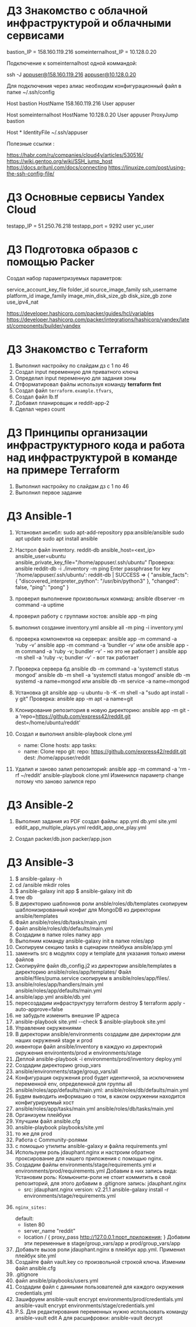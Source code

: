 # ДЗ Знакомство с облачной инфраструктурой и облачными сервисами

bastion_IP = 158.160.119.216
someinternalhost_IP = 10.128.0.20

Подключение к someinternalhost одной коммандой:

ssh -J appuser@158.160.119.216 appuser@10.128.0.20

Для подключения через алиас необходим конфигурационный файл в папке ~/.ssh/config


Host bastion
HostName 158.160.119.216
User appuser

Host someinternalhost
HostName 10.128.0.20
User appuser
ProxyJump bastion

Host *
IdentityFile ~/.ssh/appuser


Полезные ссылки :

https://habr.com/ru/companies/cloud4y/articles/530516/
https://wiki.gentoo.org/wiki/SSH_jump_host
https://docs.pritunl.com/docs/connecting
https://linuxize.com/post/using-the-ssh-config-file/

# ДЗ Основные сервисы Yandex Cloud

testapp_IP = 51.250.76.218
testapp_port = 9292
user yc_user

# ДЗ Подготовка образов с помощью Packer

Создал набор параметризуемых параметров:

service_account_key_file
folder_id
source_image_family
ssh_username
platform_id
image_family
image_min_disk_size_gb
disk_size_gb
zone
use_ipv4_nat

https://developer.hashicorp.com/packer/guides/hcl/variables
https://developer.hashicorp.com/packer/integrations/hashicorp/yandex/latest/components/builder/yandex

# ДЗ Знакомство с Terraform

1. Выполнил настройку по слайдам дз с 1 по 46
2. Создал input переменную для приватного ключа
3. Определил input переменную для задания зоны
4. Отформатировал файлы используя команду **terraform fmt**
5. Создал файл `terraform.example.tfvars`,
6. Создал файл lb.tf
7. Добавил планировщик и reddit-app-2
8. Сделал через count

#  ДЗ Принципы организации инфраструктурного кода и работа над инфраструктурой в команде на примере Terraform

1. Выполнил настройку по слайдам дз с 1 по 46
2. Выполнил первое задание

# ДЗ Ansible-1

1. Установил ансибл:
	sudo apt-add-repository ppa:ansible/ansible
	sudo apt update
	sudo apt install ansible

2. Настрол файл inventory.
	reddit-db ansible_host=<ext_ip> ansible_user=ubuntu ansible_private_key_file="/home/appuser/.ssh/ubuntu"
 Проверка:
ansible reddit-db -i ./inventory -m ping
Enter passphrase for key '/home/appuser/.ssh/ubuntu':
reddit-db | SUCCESS => {
    "ansible_facts": {
        "discovered_interpreter_python": "/usr/bin/python3"
    },
    "changed": false,
    "ping": "pong"
}
3. проверил выполнение произвольных комманд:
	ansible dbserver -m command -a uptime
4. проверил работу с группами хостов:
	ansible app -m ping
5. выполнил создание inventory.yml
	ansible all -m ping -i inventory.yml
6. проверка компонентов на серверах:
	ansible app -m command -a 'ruby -v'
	ansible app -m command -a 'bundler -v'
	или обе
	ansible app -m command -a 'ruby -v; bundler -v' - но это не работает )
	ansible app -m shell -a 'ruby -v; bundler -v' - вот так работает
7. Проверка сервера бд
	ansible db -m command -a 'systemctl status mongod'
	ansible db -m shell -a 'systemctl status mongod'
	ansible db -m systemd -a name=mongod
	или
	ansible db -m service -a name=mongod
8. Установка git
	ansible app -u ubuntu -b -K -m shell -a "sudo apt install -y git"
	Проверка:
	ansible app -m apt -a name=git
9. Клонирование репозитория в новую директорию:
	ansible app -m git -a 'repo=https://github.com/express42/reddit.git dest=/home/ubuntu/reddit'
10. Создал и выполнил ansible-playbook clone.yml
	- name: Clone
		hosts: app
		tasks:
	- name: Clone repo
		git:
		repo: https://github.com/express42/reddit.git
		dest: /home/appuser/reddit
11.  Удалил и заново залил репозиторий:
	ansible app -m command -a 'rm -rf ~/reddit'
	ansible-playbook clone.yml
 	Изменился параметр change потому что заново залился repo


# ДЗ Ansible-2

1. Выполнил задания из PDF
	создал файлы: 	app.yml
			db.yml
			site.yml
			eddit_app_multiple_plays.yml
			reddit_app_one_play.yml

2. Создал 	packer/db.json
		packer/app.json

# ДЗ Ansible-3

1. $ ansible-galaxy -h
2. cd /ansible  mkdir roles
3. 	$ ansible-galaxy init app
	$ ansible-galaxy init db
4. tree db
5. В директорию шаблоннов роли ansble/roles/db/templates
скопируем шаблонизированный конфиг для MongoDB из
директории ansible/templates
6. Файл ansible/roles/db/tasks/main.yml
7. файл ansible/roles/db/defaults/main.yml
8. Создадим в папке roles папку app
9. Выполним команду ansible-galaxy init в папке roles/app
10. Скопируем секцию tasks в сценарии плейбука ansible/app.yml
11.  заменить src в модулях copy и template для указания только имени файлов
12. Скопируйте файл db_config.j2 из директории ansible/templates в директорию ansible/roles/app/templates/
	Файл ansible/files/puma.service скопируем в ansible/roles/app/files/.
13.  ansible/roles/app/handlers/main.yml
	ansible/roles/app/defaults/main.yml
14. ansible/app.yml ansible/db.yml
15. пересоздадим инфраструктуру terraform destroy $ terraform apply -auto-approve=false
16. не забудьте изменить внешние IP адреса
17. ansible-playbook site.yml --check $ ansible-playbook site.yml
18. Управление окружениями
19. В директории ansible/environments создадим две директории для наших окружений stage и prod
20. инвентори файл ansible/inventory в каждую из директорий окружения environtents/prod и environments/stage
21. Деплой ansible-playbook -i environments/prod/inventory deploy.yml
22. Создадим директорию group_vars
23. ansible/environments/stage/group_vars/all
24. Конфигурация окружения prod будет идентичной, за исключением переменной env, определенной для группы all
25. ansible/roles/app/defaults/main.yml:
	ansible/roles/db/defaults/main.yml
26. Будем выводить информацию о том, в каком окружении находится конфигурируемый хост
27.  ansible/roles/app/tasks/main.yml ansible/roles/db/tasks/main.yml
28. Организуем плейбуки
29. Улучшим файл ansible.cfg
30. ansible-playbook playbooks/site.yml
31. то же для prod
32. Работа с Community-ролями
33. с помощью утилиты ansible-galaxy и файла requirements.yml
34. Используем роль jdauphant.nginx и настроим обратное
проксирование для нашего приложения с помощью nginx.
35. Создадим файлы environments/stage/requirements.yml и
	environments/prod/requirements.yml
	Добавим в них запись вида:
	Установим роль:
	Комьюнити-роли не стоит коммитить в свой репозиторий, для этого добавим в .gitignore запись: jdauphant.nginx
	- src: jdauphant.nginx
	version: v2.21.1
	ansible-galaxy install -r environments/stage/requirements.yml
36. 	nginx_sites:
	default:
	- listen 80
	- server_name "reddit"
	- location / {
	    proxy_pass http://127.0.0.1:порт_приложения;
	  }
Добавим эти переменные в stage/group_vars/app и
prod/group_vars/app
37. Добавьте вызов роли jdauphant.nginx в плейбук app.yml. Применил плейбук site.yml
38. Создайте файл vault.key со произвольной строкой ключа. Изменим файл ansible.cfg
39. .gitignore
40. файл ansible/playbooks/users.yml
41. Создадим файл с данными пользователей для каждого окружения credentials.yml
42. Зашифруем ansible-vault encrypt environments/prod/credentials.yml
	 ansible-vault encrypt environments/stage/credentials.yml
43. P.S.
Для редактирования переменных нужно использовать
команду ansible-vault edit <file>
А для расшифровки: ansible-vault decrypt <file>

